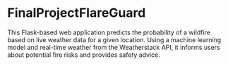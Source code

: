 # FinalProjectFlareGuard
This Flask-based web application predicts the probability of a wildfire based on live weather data for a given location. Using a machine learning model and real-time weather from the Weatherstack API, it informs users about potential fire risks and provides safety advice.

